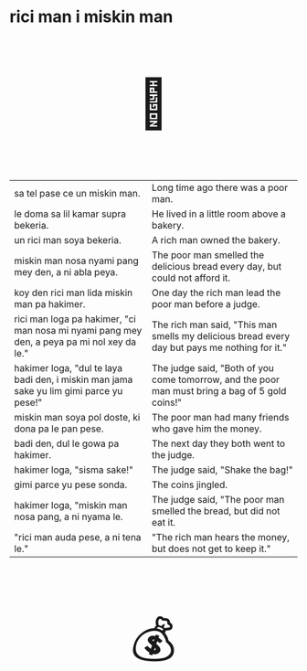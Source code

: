 # rici man i miskin man

<p style="font-size:6em;text-align:center;">🍞</p>

<table>
<tr><td>
sa tel pase ce un miskin man.
</td><td>
Long time ago there was a poor man.
</td></tr><tr><td>
le doma sa lil kamar supra bekeria.
</td><td>
He lived in a little room above a bakery.
</td></tr><tr><td>
un rici man soya bekeria.
</td><td>
A rich man owned the bakery.
</td></tr><tr><td>
miskin man nosa nyami pang mey den, a ni abla peya.
</td><td>
The poor man smelled the delicious bread every day, but could not afford it.
</td></tr><tr><td>
koy den rici man lida miskin man pa hakimer.
</td><td>
One day the rich man lead the poor man before a judge.
</td></tr><tr><td>
rici man loga pa hakimer, "ci man nosa mi nyami pang mey den, a peya pa mi nol xey da le."
</td><td>
The rich man said, "This man smells my delicious bread every day but pays me nothing for it."
</td></tr><tr><td>
hakimer loga, "dul te laya badi den, i miskin man jama sake yu lim gimi parce yu pese!"
</td><td>
The judge said, "Both of you come tomorrow, and the poor man must bring a bag of 5 gold coins!"
</td></tr><tr><td>
miskin man soya pol doste, ki dona pa le pan pese.
</td><td>
The poor man had many friends who gave him the money.
</td></tr><tr><td>
badi den, dul le gowa pa hakimer.
</td><td>
The next day they both went to the judge.
</td></tr><tr><td>
hakimer loga, "sisma sake!"
</td><td>
The judge said, "Shake the bag!"
</td></tr><tr><td>
gimi parce yu pese sonda.
</td><td>
The coins jingled.
</td></tr><tr><td>
hakimer loga, "miskin man nosa pang, a ni nyama le.
</td><td>
The judge said, "The poor man smelled the bread, but did not eat it.
</td></tr><tr><td>
"rici man auda pese, a ni tena le."
</td><td>
"The rich man hears the money, but does not get to keep it."
</td></tr>
</table>

<p style="font-size:6em;text-align:center;">💰</p>


